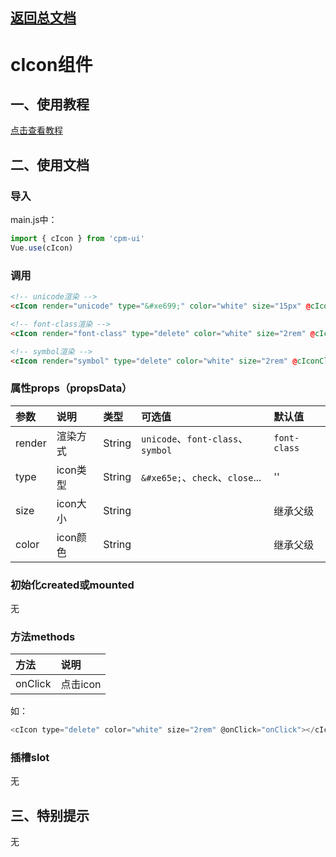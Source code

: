 ## [返回总文档](https://github.com/cpm828/cpm-ui)


# cIcon组件

## 一、使用教程
[点击查看教程](https://cpm828.github.io/cpm_ui/demo/index.html#/icon)


## 二、使用文档
### 导入
main.js中：
```js
import { cIcon } from 'cpm-ui'
Vue.use(cIcon)
```

### 调用
```html
<!-- unicode渲染 -->
<cIcon render="unicode" type="&#xe699;" color="white" size="15px" @cIconClick="cIconClick"></cIcon>

<!-- font-class渲染 -->
<cIcon render="font-class" type="delete" color="white" size="2rem" @cIconClick="cIconClick"></cIcon>

<!-- symbol渲染 -->
<cIcon render="symbol" type="delete" color="white" size="2rem" @cIconClick="cIconClick"></cIcon>
```

### 属性props（propsData）
|参数|说明|类型|可选值|默认值|
|:---|:---|:---|:---|:---|
|render|渲染方式|String|`unicode`、`font-class`、`symbol`|`font-class`|
|type|icon类型|String|`&#xe65e;`、`check`、`close`...|''|
|size|icon大小|String||继承父级|
|color|icon颜色|String||继承父级|

### 初始化created或mounted
无

### 方法methods
|方法|说明|
|:---|:---|
|onClick|点击icon|

如：
```js
<cIcon type="delete" color="white" size="2rem" @onClick="onClick"></cIcon>
```

### 插槽slot
无



## 三、特别提示
无